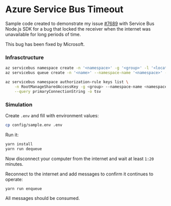 # Azure Service Bus Timeout

Sample code created to demonstrate my issue [#7689](https://github.com/Azure/azure-sdk-for-js/issues/7689) with Service Bus Node.js SDK for a bug that locked the receiver when the internet was unavailable for long periods of time.

This bug has been fixed by Microsoft.

### Infrasctructure

```sh
az servicebus namespace create -n '<namespace>' -g '<group>' -l '<location>' --sku Basic
az servicebus queue create -n '<name>' --namespace-name '<namespace>' -g '<group>'

az servicebus namespace authorization-rule keys list \
    -n RootManageSharedAccessKey -g <group> --namespace-name <namespace> \
    --query primaryConnectionString -o tsv
```

### Simulation

Create `.env` and fill with environment values:

```sh
cp config/sample.env .env
```

Run it:

```sh
yarn install
yarn run dequeue
```

Now disconnect your computer from the internet and wait at least `1:20` minutes.

Reconnect to the internet and add messages to confirm it continues to operate:

```sh
yarn run enqueue
```

All messages should be consumed.